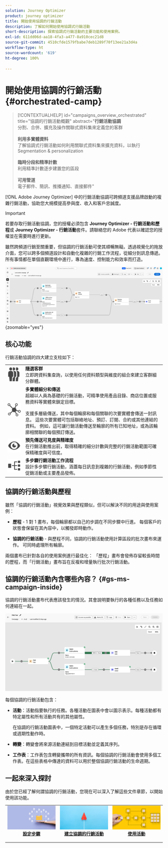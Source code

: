 ```yaml
---
solution: Journey Optimizer
product: journey optimizer
title: 開始使用協調的行銷活動
description: 了解如何開始使用協調式行銷活動
short-description: 探索協調式行銷活動的主要功能和使用案例。
exl-id: 611dd06d-aa18-4fa3-a477-8a910cec21d8
source-git-commit: 4510cfde1579fbabe7deb1289f70f13ee21a3d4a
workflow-type: ht
source-wordcount: '619'
ht-degree: 100%

---
```



# 開始使用協調的行銷活動 {#orchestrated-camp}

>[!CONTEXTUALHELP]
>id="campaigns_overview_orchestrated"
>title="協調的行銷活動概觀"
>abstract="<b>行銷活動協調</b><br/>分割、合併、擴充及操作關聯式資料集來定義您的客群<br/><br/> <b>利用多實體資料</b><br/>了解協調式行銷活動如何利用關聯式資料集來擴充資料，以執行 Segmentation &amp; personalization<br/><br/><b>臨時分段和精準計數</b><br/>利用精準計數逐步建置您的區段<br/><br/><b>可用管道</b><br/>電子郵件、簡訊、推播通知、直接郵件"

[!DNL Adobe Journey Optimizer] 中的行銷活動協調可跨頻道支援品牌啟動的複雜行銷活動，協助您大規模提高參與度、收入和客戶忠誠度。

>[!IMPORTANT]
>
>若要存取行銷活動協調，您的授權必須包含 **Journey Optimizer - 行銷活動和歷程**&#x200B;或 **Journey Optimizer - 行銷活動**&#x200B;套件。請聯絡您的 Adobe 代表以確認您的授權並在需要時進行更新。

雖然跨頻道行銷至關重要，但協調的行銷活動可使其順暢無礙。透過視覺化的拖放介面，您可以跨多個頻道設計和自動化複雜的行銷工作流程，從細分到訊息傳遞。所有事情都在單個直觀環境中進行，專為速度、控制能力和效率而打造。

![](assets/canvas-example-diagram.png){zoomable="yes"}

## 核心功能

行銷活動協調的四大建立支柱如下：

<table style="table-layout:auto">
<tr style="border: 0;">
<td><img alt="隨選客群" src="assets/do-not-localize/icon-audience.svg" width="150px"></a></td><td><b>隨選客群</b><br/>立即跨資料集查詢，以使用任何資料類型與維度的組合來建立客群細分群體。</td></tr>
<tr style="border: 0;">
<td><img alt="多實體細分和傳送" src="assets/do-not-localize/icon-entity.svg" width="150px"></a></td><td><b>多實體細分和傳送</b><br/>超越以人員為基礎的行銷活動，可精準使用產品目錄、商店位置或服務資料等實體來鎖定目標。<br/><br/>
支援多層級傳送，其中每個輪廓和每個關聯的次要實體會傳送一封訊息。 這些次要實體可包括聯絡地址、預訂、訂閱、合約或其他連結的資料。 例如，這可讓行銷活動傳送至輪廓的所有已知地址，或為該輪廓相關聯的每個預訂傳送。</td></tr>
<tr style="border: 0;">
<td><img alt="預先傳送可見度與精確度" src="assets/do-not-localize/icon-visibility.svg" width="150px"></a></td><td><b>預先傳送可見度與精確度</b><br/>在行銷活動推出前，取得精確的細分計數與完整的行銷活動範圍可確保精確度與可信度。</td></tr>
<tr style="border: 0;">
<td><img alt="多步驟行銷活動工作流程" src="assets/do-not-localize/icon-multistep.svg" width="150px"></a></td><td><b>多步驟行銷活動工作流程</b><br/>設計多步驟行銷活動，涵蓋每日訊息到複雜的行銷活動，例如季節性促銷活動或主要產品發佈。</td></tr>
</table>

## 協調的行銷活動與歷程

雖然「協調的行銷活動」視覺效果與歷程類似，但可以解決不同的用途與使用案例：

* **歷程** - 1 對 1 畫布，每個輪廓都以自己的步調在不同步驟中行進。 每個客戶的狀態會保留在其內容中，以觸發即時動作。

* **協調的行銷活動** - 與歷程不同，協調的行銷活動使用計算區段的批次畫布來運作。 可同時處理所有輪廓。

兩個畫布已針對各自的使用案例進行最佳化： 「歷程」畫布會發佈存留較長時間的歷程，而「行銷活動」畫布旨在反複和增量執行批次行銷活動。

## 協調的行銷活動內含哪些內容？ {#gs-ms-campaign-inside}

協調的行銷活動畫布代表應該發生的情況。其會說明要執行的各種任務以及任務如何連結在一起。

![顯示協調的行銷活動畫布的影像](assets/canvas-example.png)

每個協調的行銷活動包含：

* **活動**：活動指要執行的任務。各種活動在圖表中會以圖示表示。每種活動都有特定屬性和所有活動共有的其他屬性。

  在協調的行銷活動圖表中，一個特定活動可以產生多個任務，特別是存在循環或週期性動作時。

* **轉變**：轉變會將來源活動連結到目標活動並定義其序列。

* **工作表**：工作表包含轉變攜帶的所有資訊。每個協調的行銷活動會使用多個工作表。在這些表格中傳達的資料可以用於整個協調行銷活動的生命週期。

## 一起來深入探討

由於您已經了解何謂協調的行銷活動，您現在可以深入了解這些文件章節，以開始使用該功能。

<table><tr style="border: 0; text-align: center;">
<td>
<a href="gs-campaign-creation.md">
<img alt="存取並管理行銷活動" src="assets/do-not-localize/workflow-access.jpeg">
</a>
<div>
<a href="gs-campaign-creation.md"><strong>設定步驟</strong></a>
</div>
<p>
</td>
<td>
<a href="create-orchestrated-campaign.md">
<img alt="銷售機會" src="assets/do-not-localize/workflow-create.jpeg">
</a>
<div><a href="create-orchestrated-campaign.md"><strong>建立協調的行銷活動</strong>
</div>
<p>
</td>
<td>
<a href="activities/about-activities.md">
<img alt="不頻繁" src="assets/do-not-localize/workflow-activities.jpeg">
</a>
<div>
<a href="activities/about-activities.md"><strong>使用活動</strong></a>
</div>
<p></td>
</tr></table>
